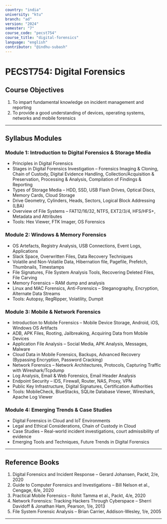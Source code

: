 ```yaml
---
country: "india"
university: "ktu"
branch: "ad"
version: "2024"
semester: "7"
course_code: "pecst754"
course_title: "digital-forensics"
language: "english"
contributor: "@indhu-subash"
---
```


# PECST754: Digital Forensics  

## Course Objectives

1. To impart fundamental knowledge on incident management and reporting  
2. To provide a good understanding of devices, operating systems, networks and mobile forensics  

---

## Syllabus Modules

### Module 1: Introduction to Digital Forensics & Storage Media
- Principles in Digital Forensics  
- Stages in Digital Forensics Investigation – Forensics Imaging & Cloning, Chain of Custody, Digital Evidence Handling, Collection/Acquisition & Preservation, Processing & Analysis, Compilation of Findings & Reporting  
- Types of Storage Media – HDD, SSD, USB Flash Drives, Optical Discs, Memory Cards, Cloud Storage  
- Drive Geometry, Cylinders, Heads, Sectors, Logical Block Addressing (LBA)  
- Overview of File Systems – FAT12/16/32, NTFS, EXT2/3/4, HFS/HFS+, Metadata and Attributes  
- Tools: Hex Viewer, FTK Imager, OS Forensics  

### Module 2: Windows & Memory Forensics
- OS Artefacts, Registry Analysis, USB Connections, Event Logs, Applications  
- Slack Space, Overwritten Files, Data Recovery Techniques  
- Volatile and Non-Volatile Data, Hibernation file, Pagefile, Prefetch, Thumbnails, Timestamps  
- File Signatures, File System Analysis Tools, Recovering Deleted Files, File Carving  
- Memory Forensics – RAM dump and analysis  
- Linux and MAC Forensics, Anti-Forensics – Steganography, Encryption, Alternate Data Streams  
- Tools: Autopsy, RegRipper, Volatility, Dumpit  

### Module 3: Mobile & Network Forensics
- Introduction to Mobile Forensics – Mobile Device Storage, Android, iOS, Windows OS Artifacts  
- ADB, APK Files, Rooting, Jailbreaking, Acquiring Data from Mobile Devices  
- Application File Analysis – Social Media, APK Analysis, Messages, Malware  
- Cloud Data in Mobile Forensics, Backups, Advanced Recovery (Bypassing Encryption, Password Cracking)  
- Network Forensics – Network Architectures, Protocols, Capturing Traffic with Wireshark/Tcpdump  
- Log Analysis, Email & Web Forensics, Email Header Analysis  
- Endpoint Security – IDS, Firewall, Router, NAS, Proxy, VPN  
- Public Key Infrastructure, Digital Signatures, Certification Authorities  
- Tools: MobileCheck, BlueStacks, SQLite Database Viewer, Wireshark, Apache Log Viewer  

### Module 4: Emerging Trends & Case Studies
- Digital Forensics in Cloud and IoT Environments  
- Legal and Ethical Considerations, Chain of Custody in Cloud  
- Case Studies – Real-world incident investigations, court admissibility of evidence  
- Emerging Tools and Techniques, Future Trends in Digital Forensics  

---

## Reference Books

1. Digital Forensics and Incident Response – Gerard Johansen, Packt, 2/e, 2020  
2. Guide to Computer Forensics and Investigations – Bill Nelson et al., Cengage, 6/e, 2020  
3. Practical Mobile Forensics – Rohit Tamma et al., Packt, 4/e, 2020  
4. Network Forensics: Tracking Hackers Through Cyberspace – Sherri Davidoff & Jonathan Ham, Pearson, 1/e, 2013  
5. File System Forensic Analysis – Brian Carrier, Addison-Wesley, 1/e, 2005  

---
